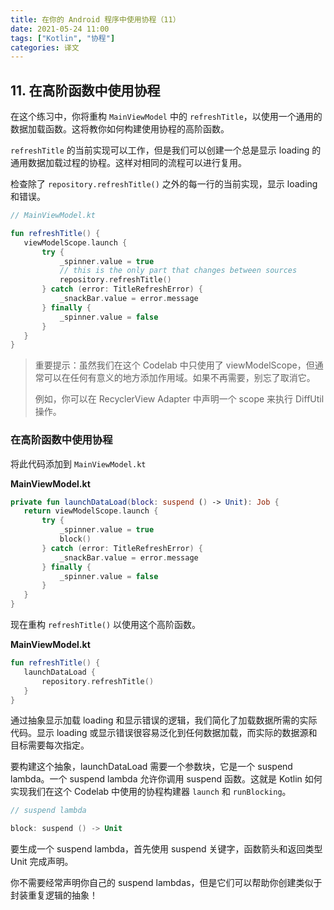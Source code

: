 ```yaml
---
title: 在你的 Android 程序中使用协程（11）
date: 2021-05-24 11:00
tags: ["Kotlin", "协程"]
categories: 译文
---
```


## 11. 在高阶函数中使用协程

在这个练习中，你将重构 `MainViewModel` 中的 `refreshTitle`，以使用一个通用的数据加载函数。这将教你如何构建使用协程的高阶函数。

`refreshTitle` 的当前实现可以工作，但是我们可以创建一个总是显示 loading 的通用数据加载过程的协程。这样对相同的流程可以进行复用。

检查除了 `repository.refreshTitle()` 之外的每一行的当前实现，显示 loading 和错误。

```kotlin
// MainViewModel.kt

fun refreshTitle() {
   viewModelScope.launch {
       try {
           _spinner.value = true
           // this is the only part that changes between sources
           repository.refreshTitle() 
       } catch (error: TitleRefreshError) {
           _snackBar.value = error.message
       } finally {
           _spinner.value = false
       }
   }
}
```

> 重要提示：虽然我们在这个 Codelab 中只使用了 viewModelScope，但通常可以在任何有意义的地方添加作用域。如果不再需要，别忘了取消它。
>
> 例如，你可以在 RecyclerView Adapter 中声明一个 scope 来执行 DiffUtil 操作。

### 在高阶函数中使用协程

将此代码添加到 `MainViewModel.kt`

**MainViewModel.kt**

```kotlin
private fun launchDataLoad(block: suspend () -> Unit): Job {
   return viewModelScope.launch {
       try {
           _spinner.value = true
           block()
       } catch (error: TitleRefreshError) {
           _snackBar.value = error.message
       } finally {
           _spinner.value = false
       }
   }
}
```

现在重构 `refreshTitle()` 以使用这个高阶函数。

**MainViewModel.kt**

```kotlin
fun refreshTitle() {
   launchDataLoad {
       repository.refreshTitle()
   }
}
```

通过抽象显示加载 loading 和显示错误的逻辑，我们简化了加载数据所需的实际代码。显示 loading 或显示错误很容易泛化到任何数据加载，而实际的数据源和目标需要每次指定。

要构建这个抽象，launchDataLoad 需要一个参数块，它是一个 suspend lambda。一个 suspend lambda 允许你调用 suspend 函数。这就是 Kotlin 如何实现我们在这个 Codelab 中使用的协程构建器 `launch` 和 `runBlocking`。

```kotlin
// suspend lambda

block: suspend () -> Unit
```

要生成一个 suspend lambda，首先使用 suspend 关键字，函数箭头和返回类型 Unit 完成声明。

你不需要经常声明你自己的 suspend lambdas，但是它们可以帮助你创建类似于封装重复逻辑的抽象！

